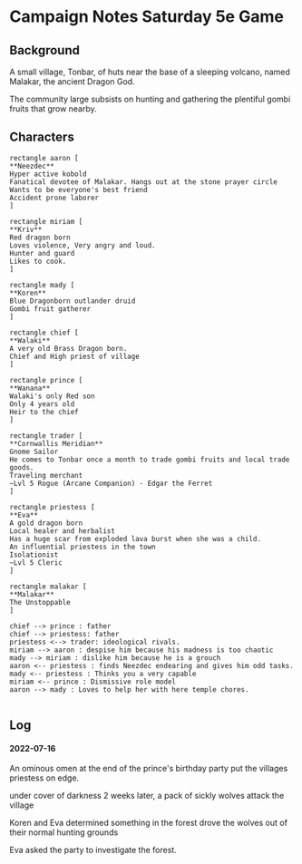 Campaign Notes Saturday 5e Game
===============================

Background
----------
 A small village, Tonbar, of huts near the base of a sleeping volcano, named Malakar, the ancient Dragon God.

 The community large subsists on hunting and gathering the plentiful gombi fruits that grow nearby.

Characters
----------

```plantuml
rectangle aaron [
**Neezdec**
Hyper active kobold
Fanatical devotee of Malakar. Hangs out at the stone prayer circle
Wants to be everyone's best friend
Accident prone laborer
]

rectangle miriam [
**Kriv**
Red dragon born
Loves violence, Very angry and loud.
Hunter and guard
Likes to cook.
]

rectangle mady [
**Koren**
Blue Dragonborn outlander druid
Gombi fruit gatherer
]

rectangle chief [
**Walaki**
A very old Brass Dragon born.
Chief and High priest of village
]

rectangle prince [
**Wanana**
Walaki's only Red son
Only 4 years old
Heir to the chief
]

rectangle trader [
**Cornwallis Meridian**
Gnome Sailor
He comes to Tonbar once a month to trade gombi fruits and local trade goods.
Traveling merchant
~Lvl 5 Rogue (Arcane Companion) - Edgar the Ferret
]

rectangle priestess [
**Eva**
A gold dragon born
Local healer and herbalist
Has a huge scar from exploded lava burst when she was a child.
An influential priestess in the town
Isolationist
~Lvl 5 Cleric
]

rectangle malakar [
**Malakar**
The Unstoppable
]

chief --> prince : father
chief --> priestess: father
priestess <--> trader: ideological rivals.
miriam --> aaron : despise him because his madness is too chaotic
mady --> miriam : dislike him because he is a grouch
aaron <-- priestess : finds Neezdec endearing and gives him odd tasks.
mady <-- priestess : Thinks you a very capable
miriam <-- prince : Dismissive role model
aaron --> mady : Loves to help her with here temple chores.


```

Log
---

#### 2022-07-16
An ominous omen at the end of the prince's birthday party put the villages priestess on edge.

under cover of darkness 2 weeks later, a pack of sickly wolves attack the village

Koren and Eva determined something in the forest drove the wolves out of their normal hunting grounds

Eva asked the party to investigate the forest.


